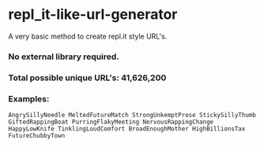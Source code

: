 # repl_it-like-url-generator
A very basic method to create repl.it style URL's.
### No external library required.
### Total possible unique URL's: 41,626,200 

### Examples:

`AngrySillyNeedle
MeltedFutureMatch
StrongUnkemptProse
StickySillyThumb
GiftedRappingBoat
PurringFlakyMeeting
NervousRappingChange
HappyLowKnife
TinklingLoudComfort
BroadEnoughMother
HighBillionsTax
FutureChubbyTown
`
